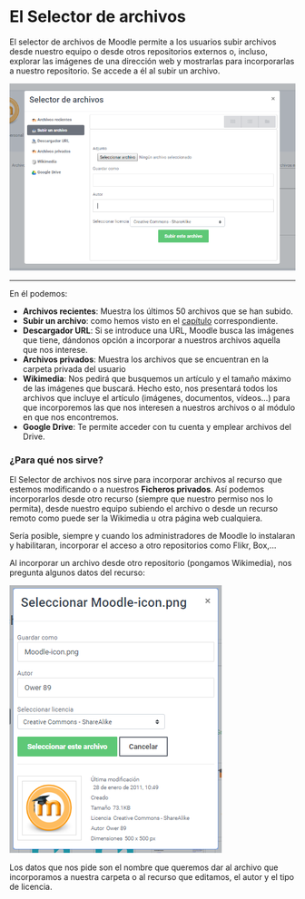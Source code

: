 # El Selector de archivos

El selector de archivos de Moodle permite a los usuarios subir archivos desde nuestro equipo o desde otros repositorios externos o, incluso, explorar las imágenes de una dirección web y mostrarlas para incorporarlas a nuestro repositorio. Se accede a él al subir un archivo.

![](/assets/selectordeArchivos.png)

---

En él podemos:

* **Archivos recientes**: Muestra los últimos 50 archivos que se han subido.
* **Subir un archivo**: como hemos visto en el [capítulo](subir_un_archivo.html) correspondiente.
* **Descargador URL**: Si se introduce una URL, Moodle busca las imágenes que tiene, dándonos opción a incorporar a nuestros archivos aquella que nos interese.
* **Archivos privados**: Muestra los archivos que se encuentran en la carpeta privada del usuario
* **Wikimedia**: Nos pedirá que busquemos un artículo y el tamaño máximo de las imágenes que buscará. Hecho esto, nos presentará todos los archivos que incluye el artículo \(imágenes, documentos, vídeos...\) para que incorporemos las que nos interesen a nuestros archivos o al módulo en que nos encontremos.
* **Google Drive**: Te permite acceder con tu cuenta y emplear archivos del Drive.

### ¿Para qué nos sirve?

El Selector de archivos nos sirve para incorporar archivos al recurso que estemos modificando o a nuestros **Ficheros privados**. Así podemos incorporarlos desde otro recurso \(siempre que nuestro permiso nos lo permita\), desde nuestro equipo subiendo el archivo o desde un recurso remoto como puede ser la Wikimedia u otra página web cualquiera.

Sería posible, siempre y cuando los administradores de Moodle lo instalaran y habilitaran, incorporar el acceso a otro repositorios como Flikr, Box,...

Al incorporar un archivo desde otro repositorio \(pongamos Wikimedia\), nos pregunta algunos datos del recurso:

![](/assets/moodleicon.png)

Los datos que nos pide son el nombre que queremos dar al archivo que incorporamos a nuestra carpeta o al recurso que editamos, el autor y el tipo de licencia.

